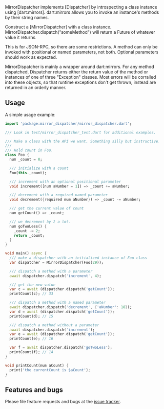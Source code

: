 MirrorDispatcher implements [Dispatcher] by introspecting a class instance
using [dart:mirrors]. dart:mirrors allows you to invoke an instance's methods
by their string names.

Construct a [MirrorDispatcher] with a class instance.
MirrorDispatcher.dispatch("someMethod") will return a Future of whatever
value it returns.

This is for JSON-RPC, so there are some restrictions. A method can only be invoked with 
positional or named parameters, not both. Optional parameters should work as expected. 

MirrorDispatcher is mainly a wrapper around dart:mirrors.
For any method dispatched, Dispatcher returns either the return value of
the method or instances of one of three "Exception" classes. Most errors
will be corralled into these objects, so that runtime exceptions don't get
thrown, instead are returned in an orderly manner.


## Usage

A simple usage example:

```dart
import 'package:mirror_dispatcher/mirror_dispatcher.dart';

/// Look in test/mirror_dispatcher_test.dart for additional examples.

/// Make a class with the API we want. Something silly but instructive.
///
/// Hold count in Foo.
class Foo {
  num _count = 0;

  /// initialize with a count
  Foo(this._count);

  /// increment with an optional positional parameter
  void increment([num aNumber = 1]) => _count += aNumber;

  /// decrement with a required named parameter
  void decrement({required num aNumber}) => _count -= aNumber;

  /// get the current value of count
  num getCount() => _count;

  /// we decrement by 2 a lot.
  num goTwoLess() {
    _count -= 2;
    return _count;
  }
}

void main() async {
  /// make a dispatcher with an initialized instance of Foo class
  var dispatcher = MirrorDispatcher(Foo(29));

  /// dispatch a method with a parameter
  await dispatcher.dispatch('increment', 4);

  /// get the new value
  var c = await (dispatcher.dispatch('getCount'));
  printCount(c); // 33

  /// dispatch a method with a named parameter
  await dispatcher.dispatch('decrement', {'aNumber': 18});
  var d = await (dispatcher.dispatch('getCount'));
  printCount(d); // 15

  /// dispatch a method without a parameter
  await dispatcher.dispatch('increment');
  var e = await (dispatcher.dispatch('getCount'));
  printCount(e); // 16

  var f = await dispatcher.dispatch('goTwoLess');
  printCount(f); // 14
}

void printCount(num aCount) {
  print('the currentCount is $aCount');
}

```

## Features and bugs

Please file feature requests and bugs at the [issue tracker][tracker].

[tracker]: https://github.com/jwashin/mirror_dispatcher

